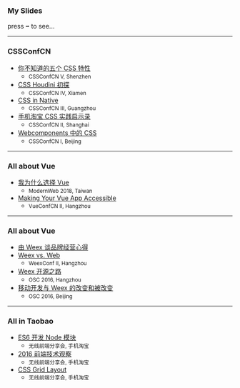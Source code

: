 ### My Slides

press <kbd label="Arrow Right">➡️</kbd> to see...

----

### CSSConfCN

- [你不知道的五个 CSS 特性](./five-css-features)
  - <small>CSSConfCN V, Shenzhen</small>
- [CSS Houdini 初探](./css-houdini)
  - <small>CSSConfCN IV, Xiamen</small>
- [CSS in Native](./weex-css)
  - <small>CSSConfCN III, Guangzhou</small>
- [手机淘宝 CSS 实践启示录](./taobao-css-memos)
  - <small>CSSConfCN II, Shanghai</small>
- [Webcomponents 中的 CSS](./css-scoping)
  - <small>CSSConfCN I, Beijing</small>

----

### All about Vue

- [我为什么选择 Vue](./why-vue)
  - <small>ModernWeb 2018, Taiwan</small>
- [Making Your Vue App Accessible](./vue-a11y-utils)
  - <small>VueConfCN II, Hangzhou</small>

----

### All about Vue

- [由 Weex 谈品牌经营心得](./weex-opensource-branding)
- [Weex vs. Web](./weex-web)
  - <small>WeexConf II, Hangzhou</small>
- [Weex 开源之路](./weex-osc2016)
  - <small>OSC 2016, Hangzhou</small>
- [移动开发与 Weex 的改变和被改变](./weex-osc2016-beijing)
  - <small>OSC 2016, Beijing</small>

----

### All in Taobao

- [ES6 开发 Node 模块](./es6-npm)
  - <small>无线前端分享会, 手机淘宝</small>
- [2016 前端技术观察](./frontend-2016)
  - <small>无线前端分享会, 手机淘宝</small>
- [CSS Grid Layout](./css-grid-layout)
  - <small>无线前端分享会, 手机淘宝</small>
